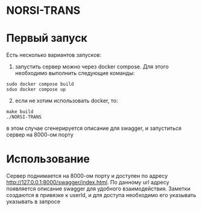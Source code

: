 # NORSI-TRANS

# Первый запуск
Есть несколько вариантов запусков:
1) запустить сервер можно через docker compose. Для этого необходимо выполнить следующие команды:
```
sudo docker compose build 
sduo docker compose up
```

2) если не хотим использовать docker, то:
```
make build
./NORSI-TRANS
```
в этом случае сгенерируется описание для swagger, и запуститься сервер на 8000-ом порту 

#  Использование
Сервер поднимается на 8000-ом порту и доступен по адресу http://127.0.0.1:8000/swagger/index.html. По данному url адресу появляется описание swagger для удобного взаимодействия. 
Заметки создаются в привязке к userId, и для доступа необходимо его указывать указывать в запросе